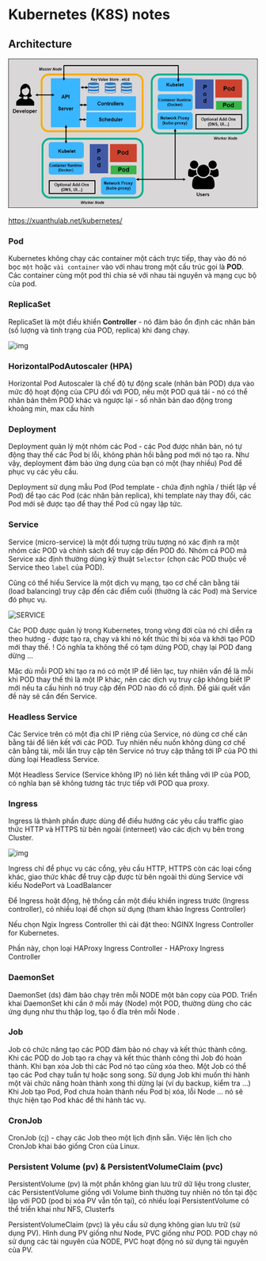 # Kubernetes (K8S) notes

## Architecture

![img](./full-kubernetes-model-architecture.png)

https://xuanthulab.net/kubernetes/

### Pod

Kubernetes không chạy các container một cách trực tiếp, thay vào đó nó bọc `một` hoặc `vài container` vào với nhau trong một cấu trúc gọi là **POD**. Các container cùng một pod thì chia sẻ với nhau tài nguyên và mạng cục bộ của pod.

### ReplicaSet

ReplicaSet là một điều khiển **Controller** - nó đảm bảo ổn định các nhân bản (số lượng và tình trạng của POD, replica) khi đang chạy.

![img](https://raw.githubusercontent.com/xuanthulabnet/learn-kubernetes/master/imgs/kubernetes052.png)

### HorizontalPodAutoscaler (HPA)

Horizontal Pod Autoscaler là chế độ tự động scale (nhân bản POD) dựa vào mức độ hoạt động của CPU đối với POD, nếu một POD quá tải - nó có thể nhân bản thêm POD khác và ngược lại - số nhân bản dao động trong khoảng min, max cấu hình

### Deployment

Deployment quản lý một nhóm các Pod - các Pod được nhân bản, nó tự động thay thế các Pod bị lỗi, không phản hồi bằng pod mới nó tạo ra. Như vậy, deployment đảm bảo ứng dụng của bạn có một (hay nhiều) Pod để phục vụ các yêu cầu.

Deployment sử dụng mẫu Pod (Pod template - chứa định nghĩa / thiết lập về Pod) để tạo các Pod (các nhân bản replica), khi template này thay đổi, các Pod mới sẽ được tạo để thay thế Pod cũ ngay lập tức.

### Service

Service (micro-service) là một đối tượng trừu tượng nó xác định ra một nhóm các POD và chính sách để truy cập đến POD đó. Nhóm cá POD mà Service xác định thường dùng kỹ thuật `Selector` (chọn các POD thuộc về Service theo `label` của POD).

Cũng có thể hiểu Service là một dịch vụ mạng, tạo cơ chế cân bằng tải (load balancing) truy cập đến các điểm cuối (thường là các Pod) mà Service đó phục vụ.

![SERVICE](https://raw.githubusercontent.com/xuanthulabnet/learn-kubernetes/master/imgs/kubernetes053.png)

Các POD được quản lý trong Kubernetes, trong vòng đời của nó chỉ diễn ra theo hướng - được tạo ra, chạy và khi nó kết thúc thì bị xóa và khởi tạo POD mới thay thế. ! Có nghĩa ta không thể có tạm dừng POD, chạy lại POD đang dừng ...

Mặc dù mỗi POD khi tạo ra nó có một IP để liên lạc, tuy nhiên vấn đề là mỗi khi POD thay thế thì là một IP khác, nên các dịch vụ truy cập không biết IP mới nếu ta cấu hình nó truy cập đến POD nào đó cố định. Để giải quết vấn đề này sẽ cần đến Service.

### Headless Service

Các Service trên có một địa chỉ IP riêng của Service, nó dùng cơ chế cân bằng tải để liên kết với các POD. Tuy nhiên nếu nuốn không dùng cơ chế cân bằng tải, mỗi lần truy cập tên Service nó truy cập thẳng tới IP của PO thì dùng loại Headless Service.

Một Headless Service (Service không IP) nó liên kết thẳng với IP của POD, có nghĩa bạn sẽ không tương tác trực tiếp với POD qua proxy. 

### Ingress

Ingress là thành phần được dùng để điều hướng các yêu cầu traffic giao thức HTTP và HTTPS từ bên ngoài (interneet) vào các dịch vụ bên trong Cluster.

![img](https://raw.githubusercontent.com/xuanthulabnet/learn-kubernetes/master/imgs/kubernetes047.png)

Ingress chỉ để phục vụ các cổng, yêu cầu HTTP, HTTPS còn các loại cổng khác, giao thức khác để truy cập được từ bên ngoài thì dùng Service với kiểu NodePort và LoadBalancer

Để Ingress hoặt động, hệ thồng cần một điều khiển ingress trước (Ingress controller), có nhiều loại để chọn sử dụng (tham khảo Ingress Controller)

Nếu chọn Ngix Ingress Controller thì cài đặt theo: NGINX Ingress Controller for Kubernetes.

Phần này, chọn loại HAProxy Ingress Controller - HAProxy Ingress Controller

### DaemonSet

DaemonSet (ds) đảm bảo chạy trên mỗi NODE một bản copy của POD. Triển khai DaemonSet khi cần ở mỗi máy (Node) một POD, thường dùng cho các ứng dụng như thu thập log, tạo ổ đĩa trên mỗi Node .

### Job

Job có chức năng tạo các POD đảm bảo nó chạy và kết thúc thành công. 
Khi các POD do Job tạo ra chạy và kết thúc thành công thì Job đó hoàn thành. 
Khi bạn xóa Job thì các Pod nó tạo cũng xóa theo. 
Một Job có thể tạo các Pod chạy tuần tự hoặc song song. 
Sử dụng Job khi muốn thi hành một vài chức năng hoàn thành xong thì dừng lại (ví dụ backup, kiểm tra ...)
Khi Job tạo Pod, Pod chưa hoàn thành nếu Pod bị xóa, lỗi Node ... nó sẽ thực hiện tạo Pod khác để thi hành tác vụ.

### CronJob

CronJob (cj) - chạy các Job theo một lịch định sẵn. Việc lên lịch cho CronJob khai báo giống Cron của Linux.

### Persistent Volume (pv) & PersistentVolumeClaim (pvc)

PersistentVolume (pv) là một phần không gian lưu trữ dữ liệu trong cluster, các PersistentVolume giống với Volume bình thường tuy nhiên nó tồn tại độc lập với POD (pod bị xóa PV vẫn tồn tại), có nhiều loại PersistentVolume có thể triển khai như NFS, Clusterfs

PersistentVolumeClaim (pvc) là yêu cầu sử dụng không gian lưu trữ (sử dụng PV). Hình dung PV giống như Node, PVC giống như POD. POD chạy nó sử dụng các tài nguyên của NODE, PVC hoạt động nó sử dụng tài nguyên của PV.